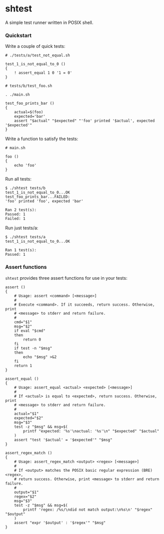 # shtest

A simple test runner written in POSIX shell.


### Quickstart

Write a couple of quick tests:
```
# ./tests/a/test_not_equal.sh

test_1_is_not_equal_to_0 ()
{
    ! assert_equal 1 0 '1 = 0'
}
```
```
# tests/b/test_foo.sh

. ./main.sh

test_foo_prints_bar ()
{
    actual=$(foo)
    expected='bar'
    assert "$actual" "$expected" "'foo' printed '$actual', expected '$expected'"
}
```

Write a function to satisfy the tests:
```
# main.sh

foo ()
{
    echo 'foo'
}
```

Run all tests:
```
$ ./shtest tests/b
test_1_is_not_equal_to_0...OK
test_foo_prints_bar...FAILED:
'foo' printed 'foo', expected 'bar'

Ran 2 test(s):
Passed: 1
Failed: 1
```

Run just tests/a:
```
$ ./shtest tests/a
test_1_is_not_equal_to_0...OK

Ran 1 test(s):
Passed: 1
```


### Assert functions

`shtest` provides three assert functions for use in your tests:

```
assert ()
{
    # Usage: assert <command> [<message>]
    #
    # Execute <command>. If it succeeds, return success. Otherwise, print
    # <message> to stderr and return failure.
    #
    cmd="$1"
    msg="$2"
    if eval "$cmd"
    then
        return 0
    fi
    if test -n "$msg"
    then
        echo "$msg" >&2
    fi
    return 1
}

assert_equal ()
{
    # Usage: assert_equal <actual> <expected> [<message>]
    #
    # If <actual> is equal to <expected>, return success. Otherwise, print
    # <message> to stderr and return failure.
    #
    actual="$1"
    expected="$2"
    msg="$3"
    test -z "$msg" && msg=$(
        printf "expected: '%s'\nactual: '%s'\n" "$expected" "$actual"
    )
    assert "test '$actual' = '$expected'" "$msg"
}

assert_regex_match ()
{
    # Usage: assert_regex_match <output> <regex> [<message>]
    #
    # If <output> matches the POSIX basic regular expression (BRE) <regex>,
    # return success. Otherwise, print <message> to stderr and return failure.
    #
    output="$1"
    regex="$2"
    msg="$3"
    test -z "$msg" && msg=$(
        printf 'regex: /%s/\ndid not match output:\n%s\n' "$regex" "$output"
    )
    assert "expr '$output' : '$regex'" "$msg"
}
```
